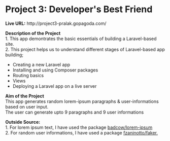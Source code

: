 <h1>Project 3: Developer's Best Friend</h1>
<p><b>Live URL:</b> http://project3-pralak.gopagoda.com/ </p>
<p><b>Description of the Project</b><br>
1. This app demontrates the basic essentials of building a Laravel-based site.<br>
2. This project helps us to understand different stages of Laravel-based app building;<br>
	<ul>
		<li>Creating a new Laravel app</li>
		<li>Installing and using Composer packages</li>
		<li>Routing basics</li>
		<li>Views</li>
		<li>Deploying a Laravel app on a live server</li>
	</ul>
</p>
<p><b>Aim of the Project</b><br>
This app generates random lorem-ipsum paragraphs & user-informations
based on user input.<br> The user can generate upto 9 paragraphs and 9 user informations </p>

<p><b>Outside Source:</b><br>
1. For lorem ipsum text, I have used the package <a href="https://packagist.org/packages/badcow/lorem-ipsum">badcow/lorem-ipsum</a><br>
2. For random user informations, I have used a package <a href="https://packagist.org/packages/fzaninotto/faker">fzaninotto/faker.</a>
</p>
